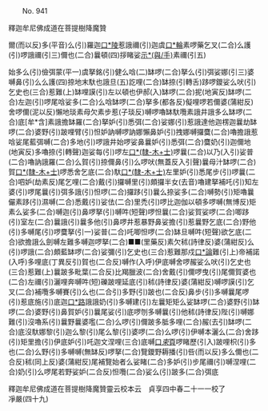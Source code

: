 ﻿　　No. 941

釋迦牟尼佛成道在菩提樹降魔贊

爾(而以反)多(平音)么(引)羅迦[口*陵](一)惹誐禰(引)迦虞[口*輪](二)素啰藥乞叉(二合)么護(引)啰誐禰(引三)儞也(二合)曩頓(四)拶睹娑[示*(與/手)](丁烈反)素禰(引五)

始多么(引)儉弭蒙(平一)虞拏銘(引)健么唅(二)缽啰(二合)拏么(引)弭娑娜(引三)婆嚩鼻(引)么么護(四)捺地末馱也誐旦(五)訖哩(二合)缽捺(引轉舌)跢啰鑁娑么吠(引)乞史也(三合)惹難(上)缽哩謨(引)左以頓也伊郝(入)缽啰(二合)抳(地寅反)缽啰(二合)左迦(引)啰尾唅娑多(二合)么唅缽啰(二合)拏多(都各反)儗哩啰若儞婆(蒲紺反)舍啰儞(泥以反)懶地琰素母欠素步惹(子琰反)嚩啰嚕缽馱囕素誐井誐多么缽啰(二合)底[牟*含]素誐擔缽羅(二合)拏妒(引)悉弭(二合)娑娜(引)惹誐達他迦楞迦曩劫缽啰(二合)婆野(引)跛哩臂(引)怛妒訥嚩啰訥娜懶鼻妒(引)拽娜嚩攞麌(二合)嚕擔誐惹唅娑尾藍弭嚩(二合)多地(引)啰誐井始啰娑鼻曩妒(引)悉弭(二合)麌奶(引)迦儞地(地寅反)多嚕捺(引轉聲)迦娑每(引)啰左[口*(隸-木+士)](引)啰曩(二合)以乃(入引)娑普(二合)嚕訥誐羅(二合)么賀(引)捺儞鼻(引)么啰吠(無蓋反入引聲)曩母汁缽啰(二合)賀[口*(隸-木+士)](引)啰悉舍乞底(二合)馱[口*(隸-木+士)](入引)左里妒(引)悉尾步(引)啰曩(二合)呬妒(劫素反)尾乞哩(二合)戴(引)攞嚩里(引)頗攞半女(去音)嚕建拏補吒(引)知左婆(引)啰尾曩(引)弭多誐(引)怛啰(二合)攞跢(引)曩么捺娑多(二合)嚩勢(引)矩嚕曩儼素跢(引)濕嚩(二合)悉戴(引)娑佉(二合)里禿(引)啰比迦伽以頓多啰嚩(無博反)矩素么娑多(二合)嚩迦(引)鼻啰拏(引)嚩吽(短聲)啰怛曩(二合)娑賀娑啰(二合)唧跢(引)室左(二合)曩誐(引)曩多他(引)鼻啰井惹暴野鼻娑擔(引)惹曩野乞底(二合)野他(引)多嚩尾(引)啰麌拏(引一)娑普(二合)吒唧怛啰(二合)缽旦嚩吽(短聲)欲乞底(二合)欲擔誐么劍嚩左難多嚩迦啰拏(二合)■■(里藥反)素欠秫(詩律反)婆(蒲紺反)么(引)啰誐(二合)頗藍缽啰(二合)娑彌(引)乞史也(三合)惹難那戍[口*論](二合)難(引上)帝補諾(入呼)多哩底(丁異反引)賀也(二合反)嚩作(入呼)伊底嚩舍啰赧娑么吠(引)乞史也(三合)惹難(上)曩跛多毗葉(二合反)比羯臘波(二合)舍戴(引)儞啰曳(引)尾儞賀婆也(二合)左禰(引)灑哩奔嚩吽(短)礫跛哩延底(引)秫(詩律反)婆(蒲紺反)嚩啰謨(引)乞叉(二合)補囕多嚩賽(引)么也(二合引)多野(引)跛也(二合反)鼻步(引)多嚩曩尾啰(引)惹底施(引)底迦[口*路](引)誐誐奶(引)多嚩建(引)左曩矩矩么娑缽啰(二合)婆野(引)缽啰(二合)婆野(引)鼻賀妒(引)曩尾娑(引)底啰刎多嚩曩(引)他秫(詩律反)陛(引)嚩娜難(引)沒嚕系(引)曩野曩婆嚂(二合)么啰(引)儞跛多胝多哩(二合)赧(去引)缽啰(二合)底沒馱娜黎(引)迦么黎(引)尾么黎(引)婆啰(二合)么啰(引)伊嚩本灑么(二合)舍跢(引)矩里擔(引)伊底妒(引)吒迦文涅哩(三合)底嚩[口*束*頁](引)啰睹歷(引入)跛哩枳(引)多也(二合)么野(引)多嚩嚩(無缽反)啰拏(二合)覽鑁野耨播(引)呰(而以反)多么儞也(二合反)秫(同上反)婆(蒲紺反)尾補覽始者么娑睹(二合)多妒(引)步尾禰(引)嚩涅哩(二合)奶(引)么啰尾若野娑妒(二合反)怛囕(二合)娑么(引)跛多(二合)弭底

釋迦牟尼佛成道在菩提樹降魔贊靈云校本云　貞享四中春二十一一校了　　　　　　　　　　　　凈嚴(四十九)
